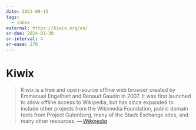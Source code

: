 ```yaml
---
date: 2023-09-15
tags:
  - inbox
external: https://kiwix.org/en/
sr-due: 2024-01-30
sr-interval: 4
sr-ease: 270
---
```


# Kiwix

> Kiwix is a free and open-source offline web browser created by Emmanuel
> Engelhart and Renaud Gaudin in 2007. It was first launched to allow offline
> access to Wikipedia, but has since expanded to include other projects from the
> Wikimedia Foundation, public domain texts from Project Gutenberg, many of the
> Stack Exchange sites, and many other resources.
> — <cite>[Wikipedia](https://en.wikipedia.org/wiki/Kiwix)</cite>
